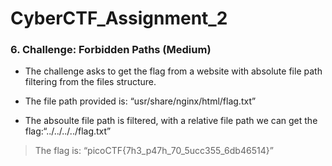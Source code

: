 # CyberCTF_Assignment_2

### 6. Challenge: Forbidden Paths (Medium)

*	The challenge asks to get the flag from a website with absolute file path filtering from the files structure.


* The file path provided is: “usr/share/nginx/html/flag.txt”
* The absoulte file path is filtered, with a relative file path we can get the flag:“../../../../flag.txt”

 

> The flag is: “picoCTF{7h3_p47h_70_5ucc355_6db46514}”
